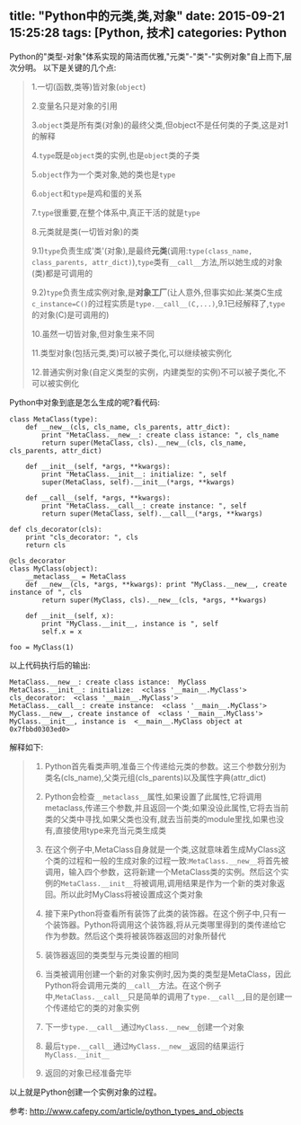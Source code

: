 title: "Python中的元类,类,对象"
date: 2015-09-21 15:25:28
tags: [Python, 技术]
categories: Python
---
Python的"类型-对象"体系实现的简洁而优雅,"元类"-"类"-"实例对象"自上而下,层次分明。
以下是关键的几个点:

> 1.一切(函数,类等)皆对象(`object`)
>
> 2.变量名只是对象的引用
>
> 3.`object`类是所有类(对象)的最终父类,但object不是任何类的子类,这是对1的解释
>
> 4.`type`既是`object`类的实例,也是`object`类的子类
>
> 5.`object`作为一个类对象,她的类也是`type`
>
> 6.`object`和`type`是鸡和蛋的关系
>
> 7.`type`很重要,在整个体系中,真正干活的就是`type`
>
> 8.元类就是类(一切皆对象)的类
>
> 9.1)`type`负责生成'类'(对象),是最终**元类**(调用:`type(class_name, class_parents, attr_dict)`),`type`类有`__call__`方法,所以她生成的对象(类)都是可调用的
>
> 9.2)`type`负责生成实例对象,是**对象工厂**(让人意外,但事实如此:某类C生成`c_instance=C()`的过程实质是`type.__call__(C,...)`,9.1已经解释了,`type`的对象(C)是可调用的)
>
> 10.虽然一切皆对象,但对象生来不同
>
> 11.类型对象(包括元类,类)可以被子类化,可以继续被实例化
>
> 12.普通实例对象(自定义类型的实例，内建类型的实例)不可以被子类化,不可以被实例化

Python中对象到底是怎么生成的呢?看代码:

    class MetaClass(type):
        def __new__(cls, cls_name, cls_parents, attr_dict):
            print "MetaClass.__new__: create class istance: ", cls_name
            return super(MetaClass, cls).__new__(cls, cls_name, cls_parents, attr_dict)
    
        def __init__(self, *args, **kwargs):
            print "MetaClass.__init__: initialize: ", self
            super(MetaClass, self).__init__(*args, **kwargs)

        def __call__(self, *args, **kwargs):
            print "MetaClass.__call__: create instance: ", self
            return super(MetaClass, self).__call__(*args, **kwargs)
    
    def cls_decorator(cls):
        print "cls_decorator: ", cls
        return cls

    @cls_decorator
    class MyClass(object):
        __metaclass__ = MetaClass
        def __new__(cls, *args, **kwargs): print "MyClass.__new__, create instance of ", cls
            return super(MyClass, cls).__new__(cls, *args, **kwargs)

        def __init__(self, x):
            print "MyClass.__init__, instance is ", self
            self.x = x

    foo = MyClass(1)

以上代码执行后的输出:

    MetaClass.__new__: create class istance:  MyClass
    MetaClass.__init__: initialize:  <class '__main__.MyClass'>
    cls_decorator:  <class '__main__.MyClass'>
    MetaClass.__call__: create instance:  <class '__main__.MyClass'>
    MyClass.__new__, create instance of  <class '__main__.MyClass'>
    MyClass.__init__, instance is  <__main__.MyClass object at 0x7fbbd0303ed0>

解释如下:

>1. Python首先看类声明,准备三个传递给元类的参数。这三个参数分别为类名(cls_name),父类元组(cls_parents)以及属性字典(attr_dict)
>
>2. Python会检查`__metaclass__`属性,如果设置了此属性,它将调用metaclass,传递三个参数,并且返回一个类;如果没设此属性,它将去当前类的父类中寻找,如果父类也没有,就去当前类的module里找,如果也没有,直接使用type来充当元类生成类
>
>3. 在这个例子中,MetaClass自身就是一个类,这就意味着生成MyClass这个类的过程和一般的生成对象的过程一致:`MetaClass.__new__`将首先被调用，输入四个参数，这将新建一个MetaClass类的实例。然后这个实例的`MetaClass.__init__`将被调用,调用结果是作为一个新的类对象返回。所以此时MyClass将被设置成这个类对象
>
>4. 接下来Python将查看所有装饰了此类的装饰器。在这个例子中,只有一个装饰器。Python将调用这个装饰器,将从元类哪里得到的类传递给它作为参数。然后这个类将被装饰器返回的对象所替代
>
>5. 装饰器返回的类类型与元类设置的相同
>
>6. 当类被调用创建一个新的对象实例时,因为类的类型是MetaClass，因此Python将会调用元类的`__call__`方法。在这个例子中,`MetaClass.__call__`只是简单的调用了`type.__call__`,目的是创建一个传递给它的类的对象实例
>
>7. 下一步`type.__call__`通过`MyClass.__new__`创建一个对象
>
>8. 最后`type.__call__`通过`MyClass.__new__`返回的结果运行`MyClass.__init__`
>
>9. 返回的对象已经准备完毕


以上就是Python创建一个实例对象的过程。

参考: http://www.cafepy.com/article/python_types_and_objects
